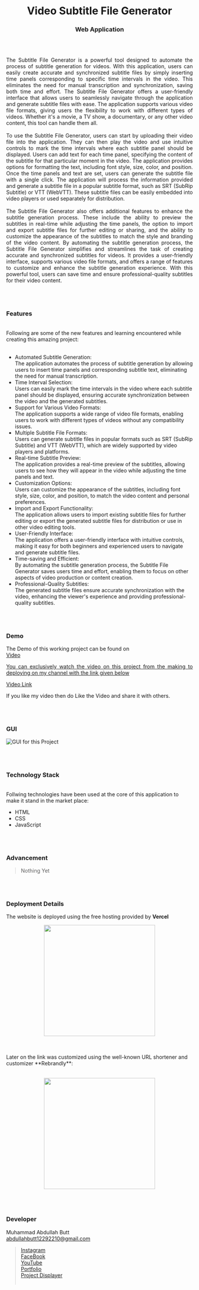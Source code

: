 <h1 align="center">
  Video Subtitle File Generator
</h1>

<h3 align="center">
  Web Application
</h3>


<br><br>

<p align="justify">
The Subtitle File Generator is a powerful tool designed to automate the process of subtitle generation for videos. With this application, users can easily create accurate and synchronized subtitle files by simply inserting time panels corresponding to specific time intervals in the video. This eliminates the need for manual transcription and synchronization, saving both time and effort.
The Subtitle File Generator offers a user-friendly interface that allows users to seamlessly navigate through the application and generate subtitle files with ease. The application supports various video file formats, giving users the flexibility to work with different types of videos. Whether it's a movie, a TV show, a documentary, or any other video content, this tool can handle them all.
<br><br>
To use the Subtitle File Generator, users can start by uploading their video file into the application. They can then play the video and use intuitive controls to mark the time intervals where each subtitle panel should be displayed. Users can add text for each time panel, specifying the content of the subtitle for that particular moment in the video. The application provides options for formatting the text, including font style, size, color, and position.
Once the time panels and text are set, users can generate the subtitle file with a single click. The application will process the information provided and generate a subtitle file in a popular subtitle format, such as SRT (SubRip Subtitle) or VTT (WebVTT). These subtitle files can be easily embedded into video players or used separately for distribution.
<br><br>
The Subtitle File Generator also offers additional features to enhance the subtitle generation process. These include the ability to preview the subtitles in real-time while adjusting the time panels, the option to import and export subtitle files for further editing or sharing, and the ability to customize the appearance of the subtitles to match the style and branding of the video content.
By automating the subtitle generation process, the Subtitle File Generator simplifies and streamlines the task of creating accurate and synchronized subtitles for videos. It provides a user-friendly interface, supports various video file formats, and offers a range of features to customize and enhance the subtitle generation experience. With this powerful tool, users can save time and ensure professional-quality subtitles for their video content.
</p>


<br><br>
<!-- ................................................................................................................................. -->


### Features
<br>
Following are some of the new features and learning encountered while creating this amazing project:<br><br>

- Automated Subtitle Generation:<br> The application automates the process of subtitle generation by allowing users to insert time panels and corresponding subtitle text, eliminating the need for manual transcription.
- Time Interval Selection:<br> Users can easily mark the time intervals in the video where each subtitle panel should be displayed, ensuring accurate synchronization between the video and the generated subtitles.
- Support for Various Video Formats:<br> The application supports a wide range of video file formats, enabling users to work with different types of videos without any compatibility issues.
- Multiple Subtitle File Formats:<br> Users can generate subtitle files in popular formats such as SRT (SubRip Subtitle) and VTT (WebVTT), which are widely supported by video players and platforms.
- Real-time Subtitle Preview:<br> The application provides a real-time preview of the subtitles, allowing users to see how they will appear in the video while adjusting the time panels and text.
- Customization Options:<br> Users can customize the appearance of the subtitles, including font style, size, color, and position, to match the video content and personal preferences.
- Import and Export Functionality:<br> The application allows users to import existing subtitle files for further editing or export the generated subtitle files for distribution or use in other video editing tools.
- User-Friendly Interface:<br> The application offers a user-friendly interface with intuitive controls, making it easy for both beginners and experienced users to navigate and generate subtitle files.
- Time-saving and Efficient:<br> By automating the subtitle generation process, the Subtitle File Generator saves users time and effort, enabling them to focus on other aspects of video production or content creation.
- Professional-Quality Subtitles:<br> The generated subtitle files ensure accurate synchronization with the video, enhancing the viewer's experience and providing professional-quality subtitles.


<br><br>
<!-- ................................................................................................................................. -->



### Demo
<p align="justify">
  The Demo of this working project can be found on <br>
  <a href="></a>
</p>


<br><br>
<!-- ................................................................................................................................. -->



### Video
<p align="justify">
You can exclusively watch the video on this project from the making to deploying on my     channel with the link given below<br>

  [Video Link](# ) <br>

  If you like my video then do Like the Video and share it with others.
</p>


<br><br>
<!-- ................................................................................................................................. -->



### GUI
![GUI for this Project](path)


<br><br>
<!-- ................................................................................................................................. -->




### Technology Stack
<br>
Follwing technologies have been used at the core of this application to make it stand in the market place:

- HTML
- CSS
- JavaScript


<br><br>
<!-- ................................................................................................................................. -->


### Advancement

> Nothing Yet

<br><br>
<!-- ................................................................................................................................. -->


### Deployment Details

The website is deployed using the free hosting provided by **Vercel**
<p align = "center">
  <img src = "https://branditechture.agency/brand-logos/wp-content/uploads/wpdm-cache/Vercel-900x0.png" width = "300">
</p>
<br><br>
Later on the link was customized using the well-known URL shortener and customizer **Rebrandly**:<br><br>
<p align = "center">
  <img src = "https://www.rebrandly.com/images/URL-Shortener.fileextension.svg" width = "300">
</p>


<br><br>
<!-- ................................................................................................................................. -->


### Developer

Muhammad Abdullah Butt <br>
abdullahbutt12292210@gmail.com <br>
> [Instagram](https://www.instagram.com/abdullah.butt.22/)<br>
> [FaceBook](https://www.facebook.com/profile.php?id=100076291614529)<br>
> [YouTube](https://www.youtube.com/channel/UCnuOFQyMywg-KuoN-lmav1Q)<br>
> [Portfolio](https://rebrand.ly/MuhammadAbdullahButt_MABCORP)<br>
> [Project Displayer]( https://rebrand.ly/ProjectDisplayer_MABCORP)
<br><br>
<!-- ................................................................................................................................. -->







